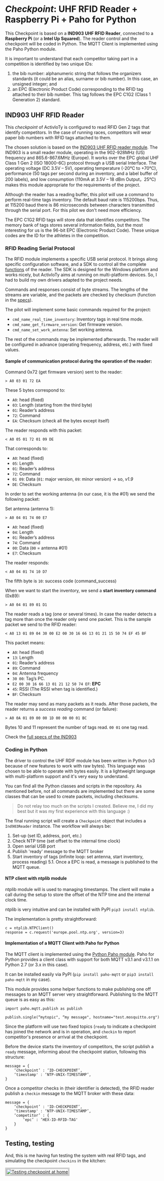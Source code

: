 # *Checkpoint*: UHF RFID Reader + Raspberry Pi + Paho for Python

This Checkpoint is based on a **IND903 UHF RFID Reader**, connected to a **Raspberry Pi** (or a **Intel Up Squared**). The reader control and the checkpoint will be coded in Python. The MQTT Client is implemented using the Paho Python module.

It is important to understand that each competitor taking part in a competition is identified by two unique IDs: 
1. the bib number: alphanumeric string that follows the organizers standards (it could be an alias, surname or bib number). In this case, an unsigned integer; and
2. an EPC (Electronic Product Code) corresponding to the RFID tag attached to their bib number. This tag follows the EPC C1G2 (Class 1 Generation 2) standard.


## IND903 UHF RFID Reader

This *checkpoint* of ActivIoTy is configured to read RFID Gen 2 tags that identify competitors. In the case of running races, competitors will wear paper bib numbers with RFID tags attached to them.

The chosen solution is based on the [IND903 UHF RFID reader module](./specs/specification-IND903.pdf). The IND903 is a small reader module, operating in the 902-928MHz (US) frequency and 865.6-867.6MHz (Europe). It works over the EPC global UHF Class 1 Gen 2 (ISO 18000-6C) protocol through a USB serial Interface. The operating voltage (DC 3.5V – 5V), operating temperature (-20°C to +70°C), performance (50 tags per second during an inventory, and a label buffer of 200 labels), and low consumption (110mA at 3.5V – 18 dBm Output，25°C) makes this module appropriate for the requirements of the project.

Although the reader has a reading buffer, this pilot will use a command to perform real-time tags inventory. The default baud rate is 115200bps. Thus, at 115200 baud there is 86 microseconds between characters transmitted through the serial port. For this pilot we don't need more efficiency. 

The EPC C1G2 RFID tags will store data that identifies competitors. The memory bank of tags stores several information fields, but the most interesting for us is the 96-bit EPC (Electronic Product Code). These unique codes are the ID for the athletes in the competition.

### RFID Reading Serial Protocol 

The RFID module implements a specific USB serial protocol. It brings along specific configuration software, and a SDK to control all the complete [functions](./specs/IND903_UHF_RFID_reader_module_protocol_V2.2_en) of the reader. The SDK is designed for the Windows platform and works nicely, but ActivIoTy aims at running on multi-platform devices. So, I had to build my own drivers adapted to the project needs.

Commands and responses consist of byte streams. The lengths of the streams are variable, and the packets are checked by checksum (function in the [specs](./specs/IND903_UHF_RFID_reader_module_protocol_V2.2_en)).

The pilot will implement some basic commands required for the project: 
* `cmd_name_real_time_inventory`: Inventory tags in real time mode.
* `cmd_name_get_firmware_version`: Get firmware version.
* `cmd_name_set_work_antenna`: Set working antenna.

The rest of the commands may be implemented afterwards. The reader will be configured in advance (operating frequency, address, etc.) with fixed values.


#### Sample of communication protocol during the operation of the reader: 

Command 0x72 (get firmware version) sent to the reader:

```
> A0 03 01 72 EA
```
These 5 bytes correspond to:
* `A0`: head (fixed)
* `03`: Length (starting from the third byte)
* `01`: Reader’s address
* `72`: Command
* `EA`: Checksum (check all the bytes except itself)

The reader responds with this packet:
 
```
< A0 05 01 72 01 09 DE
```

That corresponds to: 
* `A0`: head (fixed)
* `05`: Length
* `01`: Reader’s address
* `72`: Command
* `01 09`: Data (`01`: major version, `09`: minor version) -> so, *v1.9*
* `DE`: Checksum

In order to set the working antenna (in our case, it is the #01) we send the following packet:

Set antenna (antenna 1):

```
> A0 04 01 74 00 E7
```
* `A0`: head (fixed)
* `04`: Length
* `01`: Reader’s address
* `74`: Command
* `00`: Data (`00` = antenna #01)
* `E7`: Checksum

The reader responds:

```
< A0 04 01 74 10 D7
```
The fifth byte is `10`: success code (command_success)


When we want to start the inventory, we send a **start inventory command** (0x89):

```
> A0 04 01 89 01 D1
```

The reader reads a tag (one or several times). In case the reader detects a tag more than once the reader only send one packet. This is the sample packet we send to the RFID reader:

```
< A0 13 01 89 04 30 00 E2 00 30 16 66 13 01 21 15 50 74 EF 45 BF
```
This packet means:
* `A0`: head (fixed)
* `13`: Length
* `01`: Reader’s address
* `89`: Command
* `04`: Antenna frequency
* `30 00`: Tag’s PC.
* `E2 00 30 16 66 13 01 21 12 50 74 EF`: **EPC**
* `45`: RSSI (The RSSI when tag is identified.)
* `BF`: Checksum

The reader may send as many packets as it reads. After those packets, the reader returns a *success reading* command (or failure):

```
> A0 0A 01 89 00 00 1D 00 00 00 01 BC
```
Bytes 10 and 11 represent the number of tags read. `00 01` one tag read.

Check the [full specs of the IND903](./specs/IND903_UHF_RFID_reader_module_protocol_V2.2_en)


### Coding in Python

The driver to control the UHF RDIF module has been written in Python (v3 because of new features to work with raw bytes). This language was chosen to be able to operate with bytes easily. It is a lightweight language with multi-platform support and it's very easy to understand. 

You can find all the Python classes and scripts in the repository. As mentioned before, not all commands are implemented but there are some classes that can be used to create packets, including checksums.  

> Do not relay too much on the scripts I created. Believe me, I did my best but it was my first experience with this language :)

The final running script will create a `Checkpoint` object that includes a `Ind903Reader` instance. The workflow will always be:

1. Set-up (set ID, address, port, etc.)
2. Check NTP time (set offset to the internal time clock)
3. Open serial USB port
4. Publish 'ready' message to the MQTT broker
5. Start inventory of tags (infinite loop: set antenna, start inventory, process reading)
5.1. Once a EPC is read, a message is published to the MQTT queue.

#### NTP client with ntplib module

ntplib module will is used to managing timestamps. The client will make a call during the setup to store the offset of the NTP time and the internal clock time.
 
ntplib is very intuitive and can be installed with PyPI `pip3 install ntplib`.

The implementation is pretty straightforward:

``` 
c = ntplib.NTPClient()
response = c.request('europe.pool.ntp.org', version=3)
```

#### Implementation of a MQTT Client with Paho for Python  

The MQTT client is implemented using the [Python Paho module](https://www.eclipse.org/paho/clients/python/). Paho for Python provides a client class with support for both MQTT v3.1 and v3.1.1 on Python 2.7 (or 3.x in this case). 

It can be installed easily via PyPI (`pip install paho-mqtt` or `pip3 install paho-mqtt` in my case).

This module provides some helper functions to make publishing one off messages to an MQTT server very straightforward. Publishing to the MQTT queue is as easy as this:

```
import paho.mqtt.publish as publish 

publish.single(“mytopic", “my message", hostname="test.mosquitto.org")
```

Since the platform will use two fixed topics (`ready` to indicate a checkpoint has joined the network and is in operation, and `checkin` to report competitor's presence or arrival at the checkpoint.

Before the device starts the inventory of competitors, the script publish a `ready` message, informing about the checkpoint station, following this structure:

```
message = {
    ‘checkpoint’ : ‘ID-CHECKPOINT’,
    ‘timestamp' : ‘NTP-UNIX-TIMESTAMP’,
}
```

Once a competitor checks in (their identifier is detected), the RFID reader publish a `checkin` message to the MQTT broker with these data:

```
message = {
    ‘checkpoint’ : 'ID-CHECKPOINT’,
    ‘timestamp' : ‘NTP-UNIX-TIMESTAMP’,
    ‘competitor’ : {
        ‘epc’ : ‘HEX-ID-RFID-TAG' 
    }
}
```

## Testing, testing

And, this is me having fun testing the system with real RFID tags, and simulating the checkpoint `checkins` in the kitchen:

<a href="https://youtu.be/kmptDorc3zw" target="_blank"><img src="http://img.youtube.com/vi/kmptDorc3zw/0.jpg" 
alt="Testing checkpoint at home" style="max-width:100%; border: 5px #cccccc solid;" /></a>

